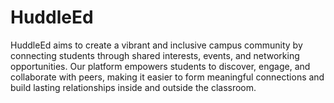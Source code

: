 # HuddleEd

HuddleEd aims to create a vibrant and inclusive campus community by connecting students through shared interests, events, and networking opportunities. 
Our platform empowers students to discover, engage, and collaborate with peers, making it easier to form meaningful connections and build lasting relationships inside and outside the classroom.
